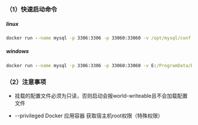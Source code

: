### （1）快速启动命令

##### linux

```cmd
docker run --name mysql -p 3306:3306 -p 33060:33060 -v /opt/mysql/conf:/etc/mysql/conf.d -v /opt/mysql/data:/var/lib/mysql -e MYSQL_ROOT_PASSWORD=0c29b2051b7bff70 -d --privileged  mysql:8.0.21
```

##### windows

```cmd
docker run --name mysql -p 3306:3306 -p 33060:33060 -v E:/ProgramData/DockerData/mysql8/conf:/etc/mysql/conf.d -v E:/ProgramData/DockerData/mysql8/data:/var/lib/mysql -e MYSQL_ROOT_PASSWORD=User@12345 -d --privileged  mysql:8.0.21
```



### （2）注意事项

- 挂载的配置文件必须为只读，否则启动会报world-writeable且不会加载配置文件

- --privileged Docker 应用容器 获取宿主机root权限（特殊权限）